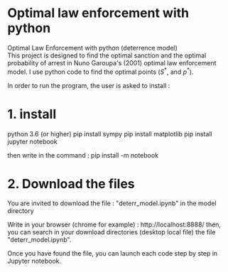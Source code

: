 # Optimal law enforcement with python
Optimal Law Enforcement with python (deterrence model)\
This project is designed to find the optimal sanction and the optimal probability of arrest in Nuno Garoupa's (2001) optimal law enforcement model. I use python code to find the optimal points ($S^*$, and $p^*$).

In order to run the program, the user is asked to install :
# 1. install
python 3.6 (or higher)
pip install sympy
pip install matplotlib
pip install jupyter notebook

then write in the command :
pip install -m notebook

# 2. Download the files

You are invited to download the file : "deterr_model.ipynb" in the model directory

Write in your browser (chrome for example) : http://localhost:8888/
then, you can search in your download directories (desktop local file) the file "deterr_model.ipynb".

Once you have found the file, you can launch each code step by step in Jupyter notebook.
